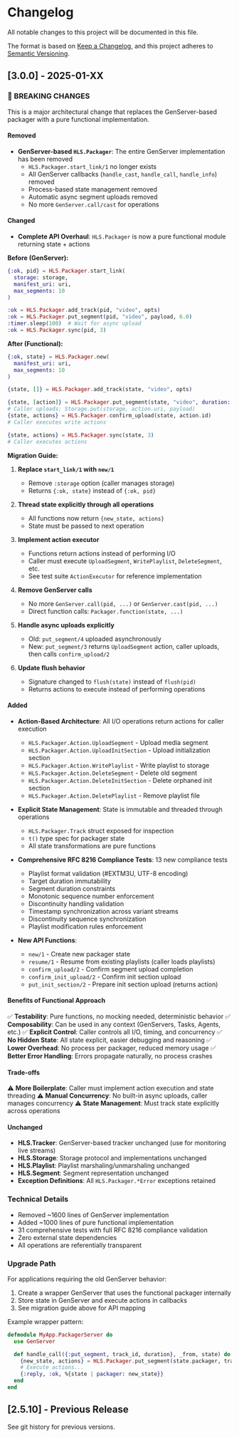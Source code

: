 # Changelog

All notable changes to this project will be documented in this file.

The format is based on [Keep a Changelog](https://keepachangelog.com/en/1.0.0/),
and this project adheres to [Semantic Versioning](https://semver.org/spec/v2.0.0.html).

## [3.0.0] - 2025-01-XX

### 🚨 BREAKING CHANGES

This is a major architectural change that replaces the GenServer-based packager with a pure functional implementation.

#### Removed

- **GenServer-based `HLS.Packager`**: The entire GenServer implementation has been removed
  - `HLS.Packager.start_link/1` no longer exists
  - All GenServer callbacks (`handle_cast`, `handle_call`, `handle_info`) removed
  - Process-based state management removed
  - Automatic async segment uploads removed
  - No more `GenServer.call/cast` for operations

#### Changed

- **Complete API Overhaul**: `HLS.Packager` is now a pure functional module returning state + actions

**Before (GenServer):**
```elixir
{:ok, pid} = HLS.Packager.start_link(
  storage: storage,
  manifest_uri: uri,
  max_segments: 10
)

:ok = HLS.Packager.add_track(pid, "video", opts)
:ok = HLS.Packager.put_segment(pid, "video", payload, 6.0)
:timer.sleep(100)  # Wait for async upload
:ok = HLS.Packager.sync(pid, 3)
```

**After (Functional):**
```elixir
{:ok, state} = HLS.Packager.new(
  manifest_uri: uri,
  max_segments: 10
)

{state, []} = HLS.Packager.add_track(state, "video", opts)

{state, [action]} = HLS.Packager.put_segment(state, "video", duration: 6.0)
# Caller uploads: Storage.put(storage, action.uri, payload)
{state, actions} = HLS.Packager.confirm_upload(state, action.id)
# Caller executes write actions

{state, actions} = HLS.Packager.sync(state, 3)
# Caller executes actions
```

**Migration Guide:**

1. **Replace `start_link/1` with `new/1`**
   - Remove `:storage` option (caller manages storage)
   - Returns `{:ok, state}` instead of `{:ok, pid}`

2. **Thread state explicitly through all operations**
   - All functions now return `{new_state, actions}`
   - State must be passed to next operation

3. **Implement action executor**
   - Functions return actions instead of performing I/O
   - Caller must execute `UploadSegment`, `WritePlaylist`, `DeleteSegment`, etc.
   - See test suite `ActionExecutor` for reference implementation

4. **Remove GenServer calls**
   - No more `GenServer.call(pid, ...)` or `GenServer.cast(pid, ...)`
   - Direct function calls: `Packager.function(state, ...)`

5. **Handle async uploads explicitly**
   - Old: `put_segment/4` uploaded asynchronously
   - New: `put_segment/3` returns `UploadSegment` action, caller uploads, then calls `confirm_upload/2`

6. **Update flush behavior**
   - Signature changed to `flush(state)` instead of `flush(pid)`
   - Returns actions to execute instead of performing operations

#### Added

- **Action-Based Architecture**: All I/O operations return actions for caller execution
  - `HLS.Packager.Action.UploadSegment` - Upload media segment
  - `HLS.Packager.Action.UploadInitSection` - Upload initialization section
  - `HLS.Packager.Action.WritePlaylist` - Write playlist to storage
  - `HLS.Packager.Action.DeleteSegment` - Delete old segment
  - `HLS.Packager.Action.DeleteInitSection` - Delete orphaned init section
  - `HLS.Packager.Action.DeletePlaylist` - Remove playlist file

- **Explicit State Management**: State is immutable and threaded through operations
  - `HLS.Packager.Track` struct exposed for inspection
  - `t()` type spec for packager state
  - All state transformations are pure functions

- **Comprehensive RFC 8216 Compliance Tests**: 13 new compliance tests
  - Playlist format validation (#EXTM3U, UTF-8 encoding)
  - Target duration immutability
  - Segment duration constraints
  - Monotonic sequence number enforcement
  - Discontinuity handling validation
  - Timestamp synchronization across variant streams
  - Discontinuity sequence synchronization
  - Playlist modification rules enforcement

- **New API Functions**:
  - `new/1` - Create new packager state
  - `resume/1` - Resume from existing playlists (caller loads playlists)
  - `confirm_upload/2` - Confirm segment upload completion
  - `confirm_init_upload/2` - Confirm init section upload
  - `put_init_section/2` - Prepare init section upload (returns action)

#### Benefits of Functional Approach

✅ **Testability**: Pure functions, no mocking needed, deterministic behavior
✅ **Composability**: Can be used in any context (GenServers, Tasks, Agents, etc.)
✅ **Explicit Control**: Caller controls all I/O, timing, and concurrency
✅ **No Hidden State**: All state explicit, easier debugging and reasoning
✅ **Lower Overhead**: No process per packager, reduced memory usage
✅ **Better Error Handling**: Errors propagate naturally, no process crashes

#### Trade-offs

⚠️ **More Boilerplate**: Caller must implement action execution and state threading
⚠️ **Manual Concurrency**: No built-in async uploads, caller manages concurrency
⚠️ **State Management**: Must track state explicitly across operations

#### Unchanged

- **HLS.Tracker**: GenServer-based tracker unchanged (use for monitoring live streams)
- **HLS.Storage**: Storage protocol and implementations unchanged
- **HLS.Playlist**: Playlist marshaling/unmarshaling unchanged
- **HLS.Segment**: Segment representation unchanged
- **Exception Definitions**: All `HLS.Packager.*Error` exceptions retained

### Technical Details

- Removed ~1600 lines of GenServer implementation
- Added ~1000 lines of pure functional implementation
- 31 comprehensive tests with full RFC 8216 compliance validation
- Zero external state dependencies
- All operations are referentially transparent

### Upgrade Path

For applications requiring the old GenServer behavior:

1. Create a wrapper GenServer that uses the functional packager internally
2. Store state in GenServer and execute actions in callbacks
3. See migration guide above for API mapping

Example wrapper pattern:
```elixir
defmodule MyApp.PackagerServer do
  use GenServer

  def handle_call({:put_segment, track_id, duration}, _from, state) do
    {new_state, actions} = HLS.Packager.put_segment(state.packager, track_id, duration: duration)
    # Execute actions...
    {:reply, :ok, %{state | packager: new_state}}
  end
end
```

## [2.5.10] - Previous Release

See git history for previous versions.
